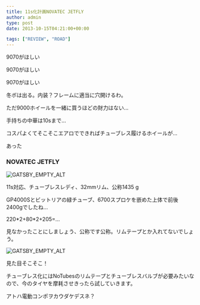 ```yaml
---
title: 11s化計画NOVATEC JETFLY
author: admin
type: post
date: 2013-10-15T04:21:00+00:00

tags: ["REVIEW", "ROAD"]
---
```


9070がほしい

9070がほしい

9070がほしい

冬ボは出る。内装？フレームに適当に穴開けるわ。

ただ9000ホイールを一緒に買うほどの財力はない…

手持ちの中華は10sまで…

コスパよくてそこそこエアロでできればチューブレス履けるホイールが…

あった

### NOVATEC JETFLY

![GATSBY_EMPTY_ALT](BWXIUoJCEAAl97d.jpg)

11s対応、チューブレスレディ、32mmリム、公称1435 g

GP4000Sとビットリアの緑チューブ、6700スプロケを嵌めた上体で前後2400gでしたね…

220\*2+80\*2+205=…

見なかったことにしましょう、公称です公称。リムテープとか入れてないでしょう。

![GATSBY_EMPTY_ALT](BWXhenkCIAEeGMK.jpg)

見た目そこそこ！

チューブレス化にはNoTubesのリムテープとチューブレスバルブが必要みたいなので、今のタイヤを摩耗させきったら試していきます。

アトハ電動コンポヲカウダケデスネ？
